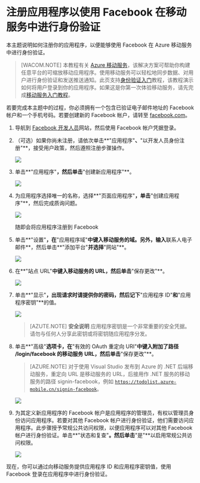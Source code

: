 <properties linkid="develop-mobile-how-to-guides-register-for-facebook-authentication" urlDisplayName="Register for Facebook Authentication" pageTitle="注册以进行 Facebook 身份验证 - 移动服务" metaKeywords="Azure Facebook, Azure Facebook, Azure authenticate Mobile Services" description="了解如何在 Azure 移动服务应用程序中使用 Facebook 身份验证。" metaCanonical="" services="mobile-services" documentationCenter="Mobile" title="Register your apps for Facebook authentication with Mobile Services" authors="glenga" solutions="" manager="" editor="" />
<tags ms.service="mobile-services"
    ms.date="11/21/2014"
    wacn.date="04/11/2015"
    />

# 注册应用程序以使用 Facebook 在移动服务中进行身份验证

本主题说明如何注册你的应用程序，以便能够使用 Facebook 在 Azure 移动服务中进行身份验证。 

>[WACOM.NOTE] 本教程有关 [Azure 移动服务]，该解决方案可帮助你构建任意平台的可缩放移动应用程序。使用移动服务可以轻松地同步数据、对用户进行身份验证和发送推送通知。此页支持<a href="/zh-cn/documentation/articles/mobile-services-ios-get-started-users/">身份验证入门</a>教程，该教程演示如何将用户登录到你的应用程序。如果这是你第一次体验移动服务，请先完成<a href="/zh-cn/documentation/articles/mobile-services-ios-get-started/">移动服务入门教程</a>。
	
若要完成本主题中的过程，你必须拥有一个包含已验证电子邮件地址的 Facebook 帐户和一个手机号码。若要创建新的 Facebook 帐户，请转至 <a href="http://go.microsoft.com/fwlink/p/?LinkId=268285" target="_blank">facebook.com</a>。

1. 导航到 <a href="http://go.microsoft.com/fwlink/p/?LinkId=268286" target="_blank">Facebook 开发人员</a>网站，然后使用 Facebook 帐户凭据登录。

2. （可选）如果你尚未注册，请依次单击**"应用程序"**、**"以开发人员身份注册"**，接受用户政策，然后遵照注册步骤操作。 

   	![][0]

3. 单击**"应用程序"**，然后单击**"创建新应用程序"**。

   	![][1]

4. 为应用程序选择唯一的名称，选择**"页面应用程序"**，单击**"创建应用程序"**，然后完成质询问题。

   	![][2]

	随即会将应用程序注册到 Facebook 

5. 单击**"设置"**，在**"应用程序域"**中键入移动服务的域。另外，输入**联系人电子邮件**，然后单击**"添加平台"**并选择**"网站"**。

   	![][3]

6. 在**"站点 URL"**中键入移动服务的 URL，然后单击**"保存更改"**。

	![][4]

7. 单击**"显示"**，出现请求时请提供你的密码，然后记下**"应用程序 ID"**和**"应用程序密钥"**的值。 

   	![][5]

	> [AZUTE.NOTE] **安全说明**
	应用程序密钥是一个非常重要的安全凭据。请勿与任何人分享此密钥或将密钥随应用程序分发。


8. 单击**"高级"**选项卡，在**"有效的 OAuth 重定向 URI"**中键入附加了路径 /login/facebook 的移动服务 URL，然后单击**"保存更改"**。 

	> [AZURE.NOTE] 对于使用 Visual Studio 发布到 Azure 的 .NET 后端移动服务，重定向 URL 是移动服务的 URL，后接用作 .NET 服务的移动服务的路径 signin-facebook，例如 <code>https://todolist.azure-mobile.cn/signin-facebook</code>。  
	
	![][7]

9. 为其定义新应用程序的 Facebook 帐户是应用程序的管理员，有权以管理员身份访问应用程序。若要对其他 Facebook 帐户进行身份验证，他们需要访问应用程序。此步骤授予常规公共访问权限，以便应用程序可以对其他 Facebook 帐户进行身份验证。单击**"状态和复查"**。然后单击**"是"**以启用常规公共访问权限。

    ![][6]



现在，你可以通过向移动服务提供应用程序 ID 和应用程序密钥值，使用 Facebook 登录在应用程序中进行身份验证。  

<!-- Anchors. -->

<!-- Images. -->
[0]: ./media/mobile-services-how-to-register-facebook-authentication/mobile-services-facebook-developer-register.png
[1]: ./media/mobile-services-how-to-register-facebook-authentication/mobile-services-facebook-add-app.png
[2]: ./media/mobile-services-how-to-register-facebook-authentication/mobile-services-facebook-new-app-dialog.png
[3]: ./media/mobile-services-how-to-register-facebook-authentication/mobile-services-facebook-configure-app.png
[4]: ./media/mobile-services-how-to-register-facebook-authentication/mobile-services-facebook-configure-app-2.png
[5]: ./media/mobile-services-how-to-register-facebook-authentication/mobile-services-facebook-completed.png
[6]: ./media/mobile-services-how-to-register-facebook-authentication/mobile-services-facebook-configure-app-general-public.png
[7]: ./media/mobile-services-how-to-register-facebook-authentication/mobile-services-facebook-configure-app-3.png

<!-- URLs. -->
[Facebook 开发人员]: http://go.microsoft.com/fwlink/p/?LinkId=268286
[身份验证入门]: /zh-cn/documentation/articles/mobile-services-windows-store-dotnet-get-started-users/
[Azure 管理门户]: https://manage.windowsazure.cn/
[Azure 移动服务]: /zh-cn/services/mobile-services/
